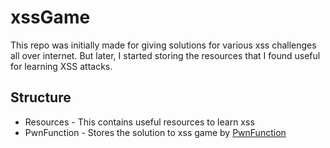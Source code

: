 # xssGame

This repo was initially made for giving solutions for various xss challenges all over internet. But later, I started storing the resources that I found useful for learning XSS attacks.

## Structure

- Resources - This contains useful resources to learn xss
- PwnFunction - Stores the solution to xss game by [PwnFunction](https://xss.pwnfunction.com/)
